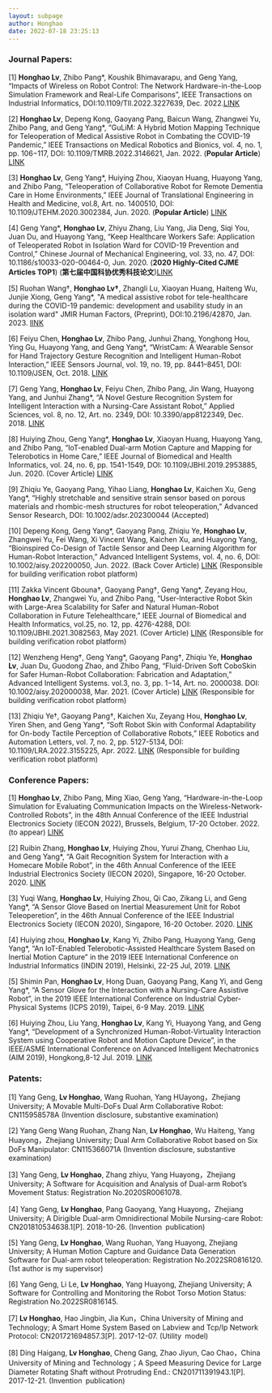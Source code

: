 ```yaml
---
layout: subpage
author: Honghao
date: 2022-07-18 23:25:13
---
```


### Journal Papers:

[1] **Honghao Lv**, Zhibo Pang*, Koushik Bhimavarapu, and Geng Yang, “Impacts of Wireless on Robot Control: The Network Hardware-in-the-Loop Simulation Framework and Real-Life Comparisons”, IEEE Transactions on Industrial Informatics, DOI:10.1109/TII.2022.3227639, Dec. 2022.[LINK](https://ieeexplore.ieee.org/document/9976264)

[2] **Honghao Lv**, Depeng Kong, Gaoyang Pang, Baicun Wang, Zhangwei Yu, Zhibo Pang, and Geng Yang*, “GuLiM: A Hybrid Motion Mapping Technique for Teleoperation of Medical Assistive Robot in Combating the COVID-19 Pandemic,” IEEE Transactions on Medical Robotics and Bionics, vol. 4, no. 1, pp. 106−117, DOI: 10.1109/TMRB.2022.3146621, Jan. 2022. (**Popular Article**) [LINK](https://ieeexplore.ieee.org/document/9693932)

[3] **Honghao Lv**, Geng Yang*, Huiying Zhou, Xiaoyan Huang, Huayong Yang, and Zhibo Pang, “Teleoperation of Collaborative Robot for Remote Dementia Care in Home Environments,” IEEE Journal of Translational Engineering in Health and Medicine, vol.8, Art. no. 1400510, DOI: 10.1109/JTEHM.2020.3002384, Jun. 2020. (**Popular Article**) [LINK](https://ieeexplore.ieee.org/document/9116811)

[4]	Geng Yang*, **Honghao Lv**, Zhiyu Zhang, Liu Yang, Jia Deng, Siqi You, Juan Du, and Huayong Yang, “Keep Healthcare Workers Safe: Application of Teleoperated Robot in Isolation Ward for COVID-19 Prevention and Control,” Chinese Journal of Mechanical Engineering, vol. 33, no. 47, DOI: 10.1186/s10033-020-00464-0, Jun. 2020. (**2020 Highly-Cited CJME Articles TOP1**) (**第七届中国科协优秀科技论文**)[LINK](https://cjme.springeropen.com/articles/10.1186/s10033-020-00464-0)

[5] Ruohan Wang†, **Honghao Lv†**,  Zhangli Lu,  Xiaoyan Huang,  Haiteng Wu,  Junjie Xiong,  Geng Yang*, "A medical assistive robot for tele-healthcare during the COVID-19 pandemic: development and usability study in an isolation ward" JMIR Human Factors, (Preprint), DOI:10.2196/42870, Jan. 2023. [lINK](https://preprints.jmir.org/preprint/42870/accepted)

[6] Feiyu Chen, **Honghao Lv**, Zhibo Pang, Junhui Zhang, Yonghong Hou, Ying Gu, Huayong Yang, and Geng Yang*, “WristCam: A Wearable Sensor for Hand Trajectory Gesture Recognition and Intelligent Human-Robot Interaction,” IEEE Sensors Journal, vol. 19, no. 19, pp. 8441–8451, DOI: 10.1109/JSEN, Oct. 2018. [LINK](https://ieeexplore.ieee.org/document/8509628)

[7] Geng Yang, **Honghao Lv**, Feiyu Chen, Zhibo Pang, Jin Wang, Huayong Yang, and Junhui Zhang*, “A Novel Gesture Recognition System for Intelligent Interaction with a Nursing-Care Assistant Robot,” Applied Sciences, vol. 8, no. 12, Art. no. 2349, DOI: 10.3390/app8122349, Dec. 2018. [LINK](https://www.mdpi.com/2076-3417/8/12/2349)

[8] Huiying Zhou, Geng Yang*, **Honghao Lv**, Xiaoyan Huang, Huayong Yang, and Zhibo Pang, “IoT-enabled Dual-arm Motion Capture and Mapping for Telerobotics in Home Care,” IEEE Journal of Biomedical and Health Informatics, vol. 24, no. 6, pp. 1541-1549, DOI: 10.1109/JBHI.2019.2953885, Jun. 2020. (Cover Article) [LINK](https://ieeexplore.ieee.org/document/8903317)

[9] Zhiqiu Ye, Gaoyang Pang, Yihao Liang, **Honghao Lv**, Kaichen Xu, Geng Yang*, “Highly stretchable and sensitive strain sensor based on porous materials and rhombic-mesh structures for robot teleoperation,” Advanced Sensor Research, DOI: 10.1002/adsr.202300044 (Accepted)

[10] Depeng Kong, Geng Yang*, Gaoyang Pang, Zhiqiu Ye, **Honghao Lv**, Zhangwei Yu, Fei Wang, Xi Vincent Wang, Kaichen Xu, and Huayong Yang, “Bioinspired Co-Design of Tactile Sensor and Deep Learning Algorithm for Human-Robot Interaction,” Advanced Intelligent Systems, vol. 4, no. 6, DOI: 10.1002/aisy.202200050, Jun. 2022. (Back Cover Article) [LINK](https://onlinelibrary.wiley.com/doi/10.1002/aisy.202200050) (Responsible for building verification robot platform)
 
[11] Zakka Vincent Gbouna†, Gaoyang Pang†, Geng Yang*, Zeyang Hou, **Honghao Lv**, Zhangwei Yu, and Zhibo Pang, “User-Interactive Robot Skin with Large-Area Scalability for Safer and Natural Human-Robot Collaboration in Future Telehealthcare,” IEEE Journal of Biomedical and Health Informatics, vol.25, no. 12, pp. 4276-4288, DOI: 10.1109/JBHI.2021.3082563, May 2021. (Cover Article) [LINK](https://doi.org/10.1109/JBHI.2021.3082563) (Responsible for building verification robot platform)

[12] Wenzheng Heng†, Geng Yang*, Gaoyang Pang†, Zhiqiu Ye, **Honghao Lv**, Juan Du, Guodong Zhao, and Zhibo Pang, “Fluid-Driven Soft CoboSkin for Safer Human-Robot Collaboration: Fabrication and Adaptation,” Advanced Intelligent Systems. vol.3, no. 3, pp. 1−14, Art. no. 2000038. DOI: 10.1002/aisy.202000038, Mar. 2021.  (Cover Article) [LINK](https://onlinelibrary.wiley.com/doi/10.1002/aisy.202000038) (Responsible for building verification robot platform)

[13] Zhiqiu Ye†, Gaoyang Pang†, Kaichen Xu, Zeyang Hou, **Honghao Lv**, Yiren Shen, and Geng Yang*, “Soft Robot Skin with Conformal Adaptability for On-body Tactile Perception of Collaborative Robots,” IEEE Robotics and Automation Letters, vol. 7, no. 2, pp. 5127-5134, DOI: 10.1109/LRA.2022.3155225, Apr. 2022. [LINK](https://ieeexplore.ieee.org/document/9723639) (Responsible for building verification robot platform)

### Conference Papers:

[1] **Honghao Lv**, Zhibo Pang, Ming Xiao, Geng Yang, “Hardware-in-the-Loop Simulation for Evaluating Communication Impacts on the Wireless-Network-Controlled Robots”, in the 48th Annual Conference of the IEEE Industrial Electronics Society (IECON 2022), Brussels, Belgium, 17-20 October. 2022. (to appear) [LINK](https://arxiv.org/abs/2207.06718)

[2]	Ruibin Zhang, **Honghao Lv**, Huiying Zhou, Yurui Zhang, Chenhao Liu, and Geng Yang*, “A Gait Recognition System for Interaction with a Homecare Mobile Robot”, in the 46th Annual Conference of the IEEE Industrial Electronics Society (IECON 2020), Singapore, 16-20 October. 2020. [LINK](https://ieeexplore.ieee.org/document/9254412)

[3]	Yuqi Wang, **Honghao Lv**, Huiying Zhou, Qi Cao, Zikang Li, and Geng Yang*, “A Sensor Glove Based on Inertial Measurement Unit for Robot Teleoperetion”, in the 46th Annual Conference of the IEEE Industrial Electronics Society (IECON 2020), Singapore, 16-20 October. 2020. [LINK](https://ieeexplore.ieee.org/document/9254878)

[4] Huiying zhou, **Honghao Lv**, Kang Yi, Zhibo Pang, Huayong Yang, Geng Yang*, “An IoT-Enabled Telerobotic-Assisted Healthcare System Based on Inertial Motion Capture” in the 2019 IEEE International Conference on Industrial Informatics (INDIN 2019), Helsinki, 22-25 Jul, 2019. [LINK](https://ieeexplore.ieee.org/document/8972195)

[5] Shimin Pan, **Honghao Lv**, Hong Duan, Gaoyang Pang, Kang Yi, and Geng Yang*, “A Sensor Glove for the Interaction with a Nursing-Care Assistive Robot”, in the 2019 IEEE International Conference on Industrial Cyber-Physical Systems (ICPS 2019), Taipei, 6-9 May. 2019. [LINK](https://ieeexplore.ieee.org/document/8868447)

[6] Huiying Zhou, Liu Yang, **Honghao Lv**, Kang Yi, Huayong Yang, and Geng Yang*, “Development of a Synchronized Human-Robot-Virtuality Interaction System using Cooperative Robot and Motion Capture Device”, in the IEEE/ASME International Conference on Advanced Intelligent Mechatronics (AIM 2019), Hongkong,8-12 Jul. 2019. [LINK](https://ieeexplore.ieee.org/document/8868447)


### Patents:
[1] Yang Geng, **Lv Honghao**, Wang Ruohan, Yang HUayong，Zhejiang University; A Movable Multi-DoFs Dual Arm Collaborative Robot: CN115958578A (Invention disclosure, substantive examination)

[2]	Yang Geng Wang Ruohan, Zhang Nan, **Lv Honghao**, Wu Haiteng, Yang Huayong，Zhejiang University; Dual Arm Collaborative Robot based on Six DoFs Manipulator: CN115366071A (Invention disclosure, substantive examination)

[3] Yang Geng, **Lv Honghao**, Zhang zhiyu, Yang Huayong，Zhejiang University; A Software for Acquisition and Analysis of Dual-arm Robot’s Movement Status: Registration No.2020SR0061078.

[4] Yang Geng, **Lv Honghao**, Pang Gaoyang, Yang Huayong，Zhejiang University; A Dirigible Dual-arm Omnidirectional Mobile Nursing-care Robot: CN201810534638.1[P]. 2018-10-26. (Invention publication)

[5] Yang Geng, **Lv Honghao**, Wang Ruohan, Yang Huayong, Zhejiang University; A Human Motion Capture and Guidance Data Generation Software for Dual-arm robot teleoperation: Registration No.2022SR0816120. (1st author is my supervisor)

[6] Yang Geng, Li Le, **Lv Honghao**, Yang Huayong, Zhejiang University; A Software for Controlling and Monitoring the Robot Torso Motion Status: Registration No.2022SR0816145.

[7] **Lv Honghao**, Hao Jingbin, Jia Kun，China University of Mining and Technology; A Smart Home System Based on Labview and Tcp/Ip Network Protocol: CN201721694857.3[P]. 2017-12-07. (Utility model)

[8] Ding Haigang, **Lv Honghao**, Cheng Gang, Zhao Jiyun, Cao Chao，China University of Mining and Technology；A Speed Measuring Device for Large Diameter Rotating Shaft without Protruding End.: CN201711391943.1[P]. 2017-12-21. (Invention publication)